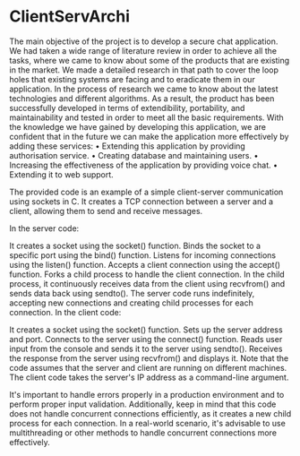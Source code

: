 # ClientServArchi
The main objective of the project is to develop a secure chat application. We had taken a wide range of literature review in order to achieve all the tasks, where we came to know about some of the products that are existing in the market. We made a detailed research in that path to cover the loop holes that existing systems are facing and to eradicate them in our application. In the process of research we came to know about the latest technologies and different algorithms. As a result, the product has been successfully developed in terms of extendibility, portability, and maintainability and tested in order to meet all the basic requirements.
With the knowledge we have gained by developing this application, we are confident that in the future we can make the application more effectively by adding these services:
•	Extending this application by providing authorisation service.
•	Creating database and maintaining users.
•	Increasing the effectiveness of the application by providing voice chat.
•	Extending it to web support.


The provided code is an example of a simple client-server communication using sockets in C. It creates a TCP connection between a server and a client, allowing them to send and receive messages.

In the server code:

It creates a socket using the socket() function.
Binds the socket to a specific port using the bind() function.
Listens for incoming connections using the listen() function.
Accepts a client connection using the accept() function.
Forks a child process to handle the client connection.
In the child process, it continuously receives data from the client using recvfrom() and sends data back using sendto().
The server code runs indefinitely, accepting new connections and creating child processes for each connection.
In the client code:

It creates a socket using the socket() function.
Sets up the server address and port.
Connects to the server using the connect() function.
Reads user input from the console and sends it to the server using sendto().
Receives the response from the server using recvfrom() and displays it.
Note that the code assumes that the server and client are running on different machines. The client code takes the server's IP address as a command-line argument.

It's important to handle errors properly in a production environment and to perform proper input validation. Additionally, keep in mind that this code does not handle concurrent connections efficiently, as it creates a new child process for each connection. In a real-world scenario, it's advisable to use multithreading or other methods to handle concurrent connections more effectively.
